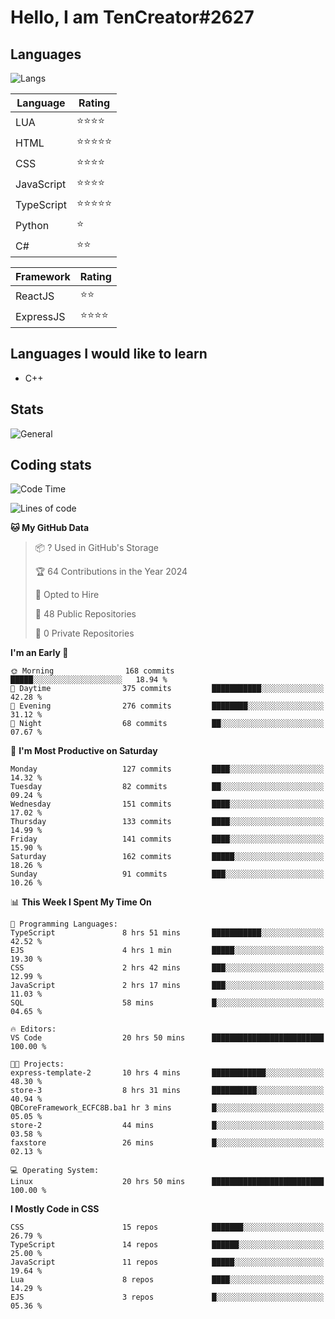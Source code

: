 # Hello, I am TenCreator#2627

## Languages
![Langs](https://github-readme-stats.vercel.app/api/top-langs/?username=tencreator&layout=compact&theme=radical)


|Language|Rating|
|--------|------|
|LUA|⭐️⭐️⭐️⭐️|
|HTML|⭐️⭐️⭐️⭐️⭐️|
|CSS|⭐️⭐️⭐️⭐️|
|JavaScript|⭐️⭐️⭐️⭐️|
|TypeScript|⭐️⭐️⭐️⭐️⭐️|
|Python|⭐️|
|C#|⭐️⭐️ |

|Framework|Rating|
|--------|------|
|ReactJS|⭐️⭐️|
|ExpressJS|⭐️⭐️⭐️⭐️|

## Languages I would like to learn
- C++

## Stats
![General](https://github-readme-stats.vercel.app/api?username=tencreator&show_icons=true&theme=radical)

## Coding stats
<!--START_SECTION:waka-->
![Code Time](http://img.shields.io/badge/Code%20Time-38%20hrs%2056%20mins-blue)

![Lines of code](https://img.shields.io/badge/From%20Hello%20World%20I%27ve%20Written-488.0%20thousand%20lines%20of%20code-blue)

**🐱 My GitHub Data** 

> 📦 ? Used in GitHub's Storage 
 > 
> 🏆 64 Contributions in the Year 2024
 > 
> 💼 Opted to Hire
 > 
> 📜 48 Public Repositories 
 > 
> 🔑 0 Private Repositories 
 > 
**I'm an Early 🐤** 

```text
🌞 Morning                168 commits         █████░░░░░░░░░░░░░░░░░░░░   18.94 % 
🌆 Daytime                375 commits         ███████████░░░░░░░░░░░░░░   42.28 % 
🌃 Evening                276 commits         ████████░░░░░░░░░░░░░░░░░   31.12 % 
🌙 Night                  68 commits          ██░░░░░░░░░░░░░░░░░░░░░░░   07.67 % 
```
📅 **I'm Most Productive on Saturday** 

```text
Monday                   127 commits         ████░░░░░░░░░░░░░░░░░░░░░   14.32 % 
Tuesday                  82 commits          ██░░░░░░░░░░░░░░░░░░░░░░░   09.24 % 
Wednesday                151 commits         ████░░░░░░░░░░░░░░░░░░░░░   17.02 % 
Thursday                 133 commits         ████░░░░░░░░░░░░░░░░░░░░░   14.99 % 
Friday                   141 commits         ████░░░░░░░░░░░░░░░░░░░░░   15.90 % 
Saturday                 162 commits         █████░░░░░░░░░░░░░░░░░░░░   18.26 % 
Sunday                   91 commits          ███░░░░░░░░░░░░░░░░░░░░░░   10.26 % 
```


📊 **This Week I Spent My Time On** 

```text
💬 Programming Languages: 
TypeScript               8 hrs 51 mins       ███████████░░░░░░░░░░░░░░   42.52 % 
EJS                      4 hrs 1 min         █████░░░░░░░░░░░░░░░░░░░░   19.30 % 
CSS                      2 hrs 42 mins       ███░░░░░░░░░░░░░░░░░░░░░░   12.99 % 
JavaScript               2 hrs 17 mins       ███░░░░░░░░░░░░░░░░░░░░░░   11.03 % 
SQL                      58 mins             █░░░░░░░░░░░░░░░░░░░░░░░░   04.65 % 

🔥 Editors: 
VS Code                  20 hrs 50 mins      █████████████████████████   100.00 % 

🐱‍💻 Projects: 
express-template-2       10 hrs 4 mins       ████████████░░░░░░░░░░░░░   48.30 % 
store-3                  8 hrs 31 mins       ██████████░░░░░░░░░░░░░░░   40.94 % 
QBCoreFramework_ECFC8B.ba1 hr 3 mins         █░░░░░░░░░░░░░░░░░░░░░░░░   05.05 % 
store-2                  44 mins             █░░░░░░░░░░░░░░░░░░░░░░░░   03.58 % 
faxstore                 26 mins             █░░░░░░░░░░░░░░░░░░░░░░░░   02.13 % 

💻 Operating System: 
Linux                    20 hrs 50 mins      █████████████████████████   100.00 % 
```

**I Mostly Code in CSS** 

```text
CSS                      15 repos            ███████░░░░░░░░░░░░░░░░░░   26.79 % 
TypeScript               14 repos            ██████░░░░░░░░░░░░░░░░░░░   25.00 % 
JavaScript               11 repos            █████░░░░░░░░░░░░░░░░░░░░   19.64 % 
Lua                      8 repos             ████░░░░░░░░░░░░░░░░░░░░░   14.29 % 
EJS                      3 repos             █░░░░░░░░░░░░░░░░░░░░░░░░   05.36 % 
```




<!--END_SECTION:waka-->
